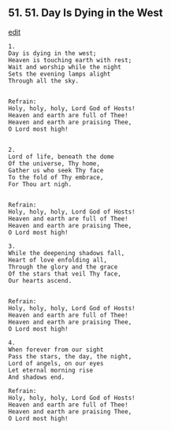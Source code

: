 
## 51.  51. Day Is Dying in the West
[edit](https://docs.google.com/document/d/1GCkFBjCNdDKwLspanoGRfop8NjoPu8Fm/edit?mode=html)






    1.
    Day is dying in the west;
    Heaven is touching earth with rest;
    Wait and worship while the night
    Sets the evening lamps alight
    Through all the sky.


    Refrain:
    Holy, holy, holy, Lord God of Hosts!
    Heaven and earth are full of Thee!
    Heaven and earth are praising Thee,
    O Lord most high!


    2.
    Lord of life, beneath the dome
    Of the universe, Thy home,
    Gather us who seek Thy face
    To the fold of Thy embrace,
    For Thou art nigh.


    Refrain:
    Holy, holy, holy, Lord God of Hosts!
    Heaven and earth are full of Thee!
    Heaven and earth are praising Thee,
    O Lord most high!

    3.
    While the deepening shadows fall,
    Heart of love enfolding all,
    Through the glory and the grace
    Of the stars that veil Thy face,
    Our hearts ascend.


    Refrain:
    Holy, holy, holy, Lord God of Hosts!
    Heaven and earth are full of Thee!
    Heaven and earth are praising Thee,
    O Lord most high!

    4.
    When forever from our sight
    Pass the stars, the day, the night,
    Lord of angels, on our eyes
    Let eternal morning rise
    And shadows end.

    Refrain:
    Holy, holy, holy, Lord God of Hosts!
    Heaven and earth are full of Thee!
    Heaven and earth are praising Thee,
    O Lord most high!

